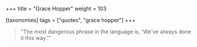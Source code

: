 +++
title = "Grace Hopper"
weight = 103

[taxonomies]
tags = ["quotes", "grace hopper"]
+++

> "The most dangerous phrase in the language is, 'We've always done it this way.'"
